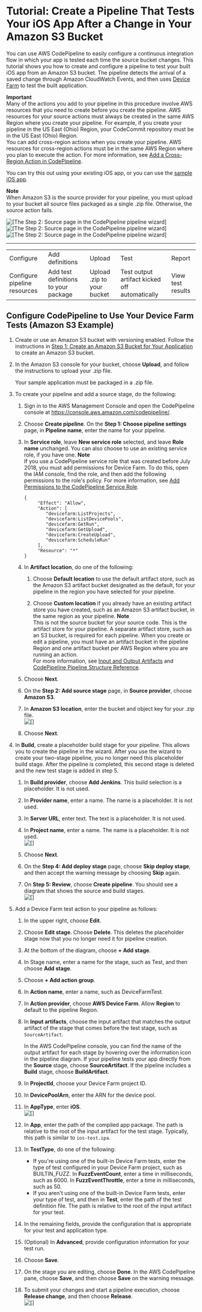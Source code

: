 # Tutorial: Create a Pipeline That Tests Your iOS App After a Change in Your Amazon S3 Bucket<a name="tutorials-codebuild-devicefarm-S3"></a>

 You can use AWS CodePipeline to easily configure a continuous integration flow in which your app is tested each time the source bucket changes\. This tutorial shows you how to create and configure a pipeline to test your built iOS app from an Amazon S3 bucket\. The pipeline detects the arrival of a saved change through Amazon CloudWatch Events, and then uses [Device Farm](https://docs.aws.amazon.com/devicefarm/latest/developerguide/welcome.html) to test the built application\. 

**Important**  
Many of the actions you add to your pipeline in this procedure involve AWS resources that you need to create before you create the pipeline\. AWS resources for your source actions must always be created in the same AWS Region where you create your pipeline\. For example, if you create your pipeline in the US East \(Ohio\) Region, your CodeCommit repository must be in the US East \(Ohio\) Region\.   
You can add cross\-region actions when you create your pipeline\. AWS resources for cross\-region actions must be in the same AWS Region where you plan to execute the action\. For more information, see [Add a Cross\-Region Action in CodePipeline](actions-create-cross-region.md)\.

You can try this out using your existing iOS app, or you can use the [sample iOS app](samples/s3-ios-test-1.zip)\.

**Note**  
When Amazon S3 is the source provider for your pipeline, you must upload to your bucket all source files packaged as a single \.zip file\. Otherwise, the source action fails\.

![\[The Step 2: Source page in the CodePipeline pipeline wizard\]](http://docs.aws.amazon.com/codepipeline/latest/userguide/images/codepipeline-push-build-test-S3.png)![\[The Step 2: Source page in the CodePipeline pipeline wizard\]](http://docs.aws.amazon.com/codepipeline/latest/userguide/)![\[The Step 2: Source page in the CodePipeline pipeline wizard\]](http://docs.aws.amazon.com/codepipeline/latest/userguide/)


****  

|  |  |  |  |  | 
| --- |--- |--- |--- |--- |
| Configure | Add definitions | Upload | Test | Report | 
| Configure pipeline resources | Add test definitions to your package | Upload \.zip to your bucket | Test output artifact kicked off automatically | View test results | 

## Configure CodePipeline to Use Your Device Farm Tests \(Amazon S3 Example\)<a name="codepipeline-configure-tests-S3"></a>

1. Create or use an Amazon S3 bucket with versioning enabled\. Follow the instructions in [Step 1: Create an Amazon S3 Bucket for Your Application](tutorials-simple-s3.md#s3-create-s3-bucket) to create an Amazon S3 bucket\.

1. In the Amazon S3 console for your bucket, choose **Upload**, and follow the instructions to upload your \.zip file\.

   Your sample application must be packaged in a \.zip file\.

1. To create your pipeline and add a source stage, do the following:

   1. Sign in to the AWS Management Console and open the CodePipeline console at [https://console\.aws\.amazon\.com/codepipeline/](https://console.aws.amazon.com/codepipeline/)\.

   1. Choose **Create pipeline**\. On the **Step 1: Choose pipeline settings** page, in **Pipeline name**, enter the name for your pipeline\.

   1. In **Service role**, leave **New service role** selected, and leave **Role name** unchanged\. You can also choose to use an existing service role, if you have one\.
**Note**  
If you use a CodePipeline service role that was created before July 2018, you must add permissions for Device Farm\. To do this, open the IAM console, find the role, and then add the following permissions to the role's policy\. For more information, see [Add Permissions to the CodePipeline Service Role](security-iam.md#how-to-update-role-new-services)\.  

      ```
      {
           "Effect": "Allow",
           "Action": [
              "devicefarm:ListProjects",
              "devicefarm:ListDevicePools",
              "devicefarm:GetRun",
              "devicefarm:GetUpload",
              "devicefarm:CreateUpload",
              "devicefarm:ScheduleRun"
           ],
           "Resource": "*"
      }
      ```

   1. In **Artifact location**, do one of the following: 

      1. Choose **Default location** to use the default artifact store, such as the Amazon S3 artifact bucket designated as the default, for your pipeline in the region you have selected for your pipeline\.

      1. Choose **Custom location** if you already have an existing artifact store you have created, such as an Amazon S3 artifact bucket, in the same region as your pipeline\.
**Note**  
This is not the source bucket for your source code\. This is the artifact store for your pipeline\. A separate artifact store, such as an S3 bucket, is required for each pipeline\. When you create or edit a pipeline, you must have an artifact bucket in the pipeline Region and one artifact bucket per AWS Region where you are running an action\.  
For more information, see [Input and Output Artifacts](welcome-introducing-artifacts.md) and [CodePipeline Pipeline Structure Reference](reference-pipeline-structure.md)\.

   1. Choose **Next**\.

   1. On the **Step 2: Add source stage** page, in **Source provider**, choose **Amazon S3**\.

   1. In **Amazon S3 location**, enter the bucket and object key for your \.zip file\.  
![\[\]](http://docs.aws.amazon.com/codepipeline/latest/userguide/images/codepipeline-add-source-S3.png)

   1. Choose **Next**\.

1. In **Build**, create a placeholder build stage for your pipeline\. This allows you to create the pipeline in the wizard\. After you use the wizard to create your two\-stage pipeline, you no longer need this placeholder build stage\. After the pipeline is completed, this second stage is deleted and the new test stage is added in step 5\.

   1. In **Build provider**, choose **Add Jenkins**\. This build selection is a placeholder\. It is not used\.

   1. In **Provider name**, enter a name\. The name is a placeholder\. It is not used\.

   1. In **Server URL**, enter text\. The text is a placeholder\. It is not used\.

   1. In **Project name**, enter a name\. The name is a placeholder\. It is not used\.  
![\[\]](http://docs.aws.amazon.com/codepipeline/latest/userguide/images/codepipeline-ios-define-build-S3.png)

   1. Choose **Next**\.

   1. On the **Step 4: Add deploy stage** page, choose **Skip deploy stage**, and then accept the warning message by choosing **Skip** again\.

   1. On **Step 5: Review**, choose **Create pipeline**\. You should see a diagram that shows the source and build stages\.  
![\[\]](http://docs.aws.amazon.com/codepipeline/latest/userguide/images/codepipeline-view-pipeline-S3.png)

1. Add a Device Farm test action to your pipeline as follows:

   1. In the upper right, choose **Edit**\. 

   1. Choose **Edit stage**\. Choose **Delete**\. This deletes the placeholder stage now that you no longer need it for pipeline creation\.

   1. At the bottom of the diagram, choose **\+ Add stage**\.

   1. In Stage name, enter a name for the stage, such as Test, and then choose **Add stage**\.

   1. Choose **\+ Add action group**\.

   1. In **Action name**, enter a name, such as DeviceFarmTest\.

   1. In **Action provider**, choose **AWS Device Farm**\. Allow **Region** to default to the pipeline Region\.

   1. In **Input artifacts**, choose the input artifact that matches the output artifact of the stage that comes before the test stage, such as `SourceArtifact`\. 

      In the AWS CodePipeline console, you can find the name of the output artifact for each stage by hovering over the information icon in the pipeline diagram\. If your pipeline tests your app directly from the **Source** stage, choose **SourceArtifact**\. If the pipeline includes a **Build** stage, choose **BuildArtifact**\.

   1. In **ProjectId**, choose your Device Farm project ID\. 

   1. In **DevicePoolArn**, enter the ARN for the device pool\.

   1. In **AppType**, enter **iOS**\.  
![\[\]](http://docs.aws.amazon.com/codepipeline/latest/userguide/images/codepipeline-choose-test-provider-S3.png)

   1. In **App**, enter the path of the compiled app package\. The path is relative to the root of the input artifact for the test stage\. Typically, this path is similar to `ios-test.ipa`\.

   1. In **TestType**, do one of the following:
      + If you're using one of the built\-in Device Farm tests, enter the type of test configured in your Device Farm project, such as BUILTIN\_FUZZ\. In **FuzzEventCount**, enter a time in milliseconds, such as 6000\. In **FuzzEventThrottle**, enter a time in milliseconds, such as 50\.
      + If you aren't using one of the built\-in Device Farm tests, enter your type of test, and then in **Test**, enter the path of the test definition file\. The path is relative to the root of the input artifact for your test\. 

   1. In the remaining fields, provide the configuration that is appropriate for your test and application type\.

   1. \(Optional\) In **Advanced**, provide configuration information for your test run\.

   1. Choose **Save**\.

   1. On the stage you are editing, choose **Done**\. In the AWS CodePipeline pane, choose **Save**, and then choose **Save** on the warning message\.

   1. To submit your changes and start a pipeline execution, choose **Release change**, and then choose **Release**\.  
![\[\]](http://docs.aws.amazon.com/codepipeline/latest/userguide/images/codepipeline-ios-final-view-pipeline.png)